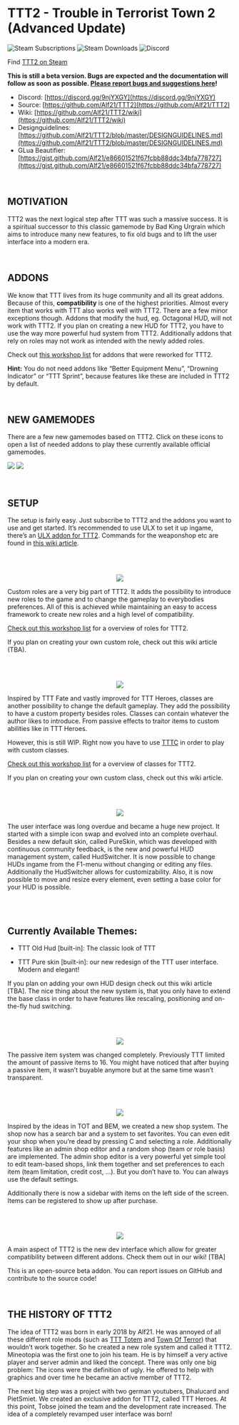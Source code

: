 # TTT2 - Trouble in Terrorist Town 2 (Advanced Update)
![Steam Subscriptions](https://img.shields.io/steam/subscriptions/1357204556) ![Steam Downloads](https://img.shields.io/steam/downloads/1357204556?label=Workshop%20downloads) ![Discord](https://img.shields.io/discord/442107660955942932)  

Find [TTT2 on Steam](https://steamcommunity.com/sharedfiles/filedetails/?id=1357204556)

**This is still a beta version. Bugs are expected and the documentation will follow as soon as possible. [Please report bugs and suggestions here](https://steamcommunity.com/linkfilter/?url=https://github.com/Alf21/TTT2/issues)!**  
  
* Discord: [https://discord.gg/9njYXGY](https://discord.gg/9njYXGY)  
* Source: [https://github.com/Alf21/TTT2](https://github.com/Alf21/TTT2)  
* Wiki: [https://github.com/Alf21/TTT2/wiki](https://github.com/Alf21/TTT2/wiki)
* Designguidelines: [https://github.com/Alf21/TTT2/blob/master/DESIGNGUIDELINES.md](https://github.com/Alf21/TTT2/blob/master/DESIGNGUIDELINES.md)
* GLua Beautifier: [https://gist.github.com/Alf21/e86601521f67fcbb88ddc34bfa778727](https://gist.github.com/Alf21/e86601521f67fcbb88ddc34bfa778727)
  
<br />
  
## MOTIVATION

TTT2 was the next logical step after TTT was such a massive success. It is a spiritual successor to this classic gamemode by Bad King Urgrain which aims to introduce many new features, to fix old bugs and to lift the user interface into a modern era.  
  
<br />
  
## ADDONS

We know that TTT lives from its huge community and all its great addons. Because of this, **compatibility** is one of the highest priorities. Almost every item that works with TTT also works well with TTT2. There are a few minor exceptions though. Addons that modify the hud, eg. Octagonal HUD, will not work with TTT2. If you plan on creating a new HUD for TTT2, you have to use the way more powerful hud system from TTT2. Additionally addons that rely on roles may not work as intended with the newly added roles.  
  
Check out [this workshop list](https://steamcommunity.com/sharedfiles/filedetails/?id=1584725582) for addons that were reworked for TTT2.  
  
**Hint:** You do not need addons like “Better Equipment Menu”, “Drowning Indicator” or “TTT Sprint”, because features like these are included in TTT2 by default.  
  
<br />

## NEW GAMEMODES

There are a few new gamemodes based on TTT2. Click on these icons to open a list of needed addons to play these currently available official gamemodes.  
  
<a href="https://steamcommunity.com/sharedfiles/filedetails/?id=1672031318"><img src="https://i.imgur.com/5JAsxin.png"></a> <a href="https://steamcommunity.com/sharedfiles/filedetails/?id=1672014264"><img src="https://i.imgur.com/qwEkCPb.png"></a>  
  
<br />

## SETUP

The setup is fairly easy. Just subscribe to TTT2 and the addons you want to use and get started. It’s recommended to use ULX to set it up ingame, there’s an [ULX addon for TTT2](https://steamcommunity.com/sharedfiles/filedetails/?id=1362430347). Commands for the weaponshop etc are found in [this wiki article](https://steamcommunity.com/linkfilter/?url=https://github.com/Alf21/TTT2/wiki/Commands).  
  
<br />
<br />

<p align="center">
<img src="https://i.imgur.com/pbZHURE.png">
</p>
  
Custom roles are a very big part of TTT2. It adds the possibility to introduce new roles to the game and to change the gameplay to everybodies preferences. All of this is achieved while maintaining an easy to access framework to create new roles and a high level of compatibility.  
  
[Check out this workshop list](https://steamcommunity.com/workshop/filedetails/?id=1357745995) for a overview of roles for TTT2.  
  
If you plan on creating your own custom role, check out this wiki article (TBA).  
  
<br />
<br />
  
<p align="center">
<img src="https://i.imgur.com/hYR2Qzg.png">
</p>
  
Inspired by TTT Fate and vastly improved for TTT Heroes, classes are another possibility to change the default gameplay. They add the possibility to have a custom property besides roles. Classes can contain whatever the author likes to introduce. From passive effects to traitor items to custom abilities like in TTT Heroes.  
  
However, this is still WIP. Right now you have to use [TTTC](https://steamcommunity.com/sharedfiles/filedetails/?id=1368035687) in order to play with custom classes.  
  
[Check out this workshop list](https://steamcommunity.com/workshop/filedetails/?id=1368039514) for a overview of classes for TTT2.  
  
If you plan on creating your own custom class, check out this wiki article.  
  
<br />
<br />
  
<p align="center">
<img src="https://i.imgur.com/0xNyZvG.png">
</p>
  
The user interface was long overdue and became a huge new project. It started with a simple icon swap and evolved into an complete overhaul. Besides a new default skin, called PureSkin, which was developed with continuous community feedback, is the new and powerful HUD management system, called HudSwitcher. It is now possible to change HUDs ingame from the F1-menu without changing or editing any files. Additionally the HudSwitcher allows for customizability. Also, it is now possible to move and resize every element, even setting a base color for your HUD is possible.  
  
<br />
<br />

## Currently Available Themes:

*   TTT Old Hud \[built-in\]: The classic look of TTT  
    
*   TTT Pure skin \[built-in\]: our new redesign of the TTT user interface. Modern and elegant!

  
If you plan on adding your own HUD design check out this wiki article \[TBA\]. The nice thing about the new system is, that you only have to extend the base class in order to have features like rescaling, positioning and on-the-fly hud switching.  
  
<br />
<br />
  
<p align="center">
<img src="https://i.imgur.com/3oOr9u6.png">
</p>
  
The passive item system was changed completely. Previously TTT limited the amount of passive items to 16. You might have noticed that after buying a passive item, it wasn’t buyable anymore but at the same time wasn’t transparent.  
  
<br /> 
<br />
  
<p align="center">
<img src="https://i.imgur.com/cuDeB2T.png">
</p>
  
Inspired by the ideas in TOT and BEM, we created a new shop system. The shop now has a search bar and a system to set favorites. You can even edit your shop when you’re dead by pressing C and selecting a role. Additionally features like an admin shop editor and a random shop (team or role basis) are implemented. The admin shop editor is a very powerful yet simple tool to edit team-based shops, link them together and set preferences to each item (team limitation, credit cost, …). But you don’t have to. You can always use the default settings.  
  
Additionally there is now a sidebar with items on the left side of the screen. Items can be registered to show up after purchase.  
  
<br />
<br />
  
<p align="center">
<img src="https://i.imgur.com/vErWhx9.png">
</p>
  
A main aspect of TTT2 is the new dev interface which allow for greater compatibility between different addons. Check them out in our wiki! \[TBA\]  
  
This is an open-source beta addon. You can report issues on GitHub and contribute to the source code!  
  
<br />

## THE HISTORY OF TTT2

The idea of TTT2 was born in early 2018 by Alf21. He was annoyed of all these different role mods (such as [TTT Totem](https://steamcommunity.com/sharedfiles/filedetails/?id=828347015) and [Town Of Terror](https://steamcommunity.com/sharedfiles/filedetails/?id=1092556189)) that wouldn’t work together. So he created a new role system and called it TTT2. Mineotopia was the first one to join his team. He is by himself a very active player and server admin and liked the concept. There was only one big problem: The icons were the definition of ugly. He offered to help with graphics and over time he became an active member of TTT2.  
  
The next big step was a project with two german youtubers, Dhalucard and PietSmiet. We created an exclusive addon for TTT2, called TTT Heroes. At this point, Tobse joined the team and the development rate increased. The idea of a completely revamped user interface was born!
